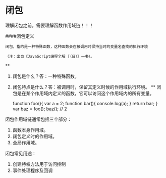 
 # 闭包

理解闭包之前，需要理解函数作用域链！！！
 
 ####闭包定义

```
闭包，指的是一种特殊函数，这种函数会在被调用时保持当时的变量名查找的执行环境

（注：出自《JavaScript编程全解 [（日）》一书）。
```

**  
1. 闭包是什么？答：一种特殊函数。
2. 闭包特点是什么？答：被调用时，保留其定义时候的作用域执行环境。
** 
 闭包是在某个作用域内定义的函数，它可以访问这个作用域内的所有变量。

    function foo(){
        var a = 2;
        function bar(){
          console.log(a);
        }
        return bar;
    }
    var baz = foo();
    baz();	//	2	

闭包作用域链通常包括三个部分：

1. 函数本身作用域。
2. 闭包定义时的作用域。
3. 全局作用域。


闭包常见用途：

1. 创建特权方法用于访问控制
2. 事件处理程序及回调
